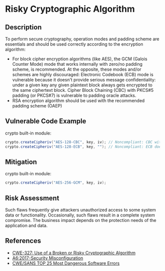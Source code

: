 # Risky Cryptographic Algorithm

## Description
To perform secure cryptography, operation modes and padding scheme are essentials and should be used correctly according to the encryption algorithm:

* For block cipher encryption algorithms (like AES), the GCM (Galois Counter Mode) mode that works internally with zero/no padding scheme, is recommended. At the opposite, these modes and/or schemes are highly discouraged:
Electronic Codebook (ECB) mode is vulnerable because it doesn't provide serious message confidentiality: under a given key any given plaintext block always gets encrypted to the same ciphertext block.
Cipher Block Chaining (CBC) with PKCS#5 padding (or PKCS#7) is vulnerable to padding oracle attacks.
* RSA encryption algorithm should be used with the recommended padding scheme (OAEP)

## Vulnerable Code Example
crypto built-in module:
```java
crypto.createCipheriv("AES-128-CBC", key, iv); // Noncompliant: CBC with PKCS5/7 (set by default) is vulnerable to oracle padding attacks
crypto.createCipheriv("AES-128-ECB", key, ""); // Noncompliant: ECB doesn't provide serious message confidentiality
```

## Mitigation
crypto built-in module:
```java
crypto.createCipheriv("AES-256-GCM", key, iv);
```


## Risk Assessment
Such flaws frequently give attackers unauthorized access to some system data or functionality. Occasionally, such flaws result in a complete system compromise.
The business impact depends on the protection needs of the application and data.


## References
* [CWE-327: Use of a Broken or Risky Cryptographic Algorithm]
* [A6:2017-Security Misconfiguration]
* [CWE/SANS TOP 25 Most Dangerous Software Errors]



[CWE-327: Use of a Broken or Risky Cryptographic Algorithm]:https://owasp.org/www-project-top-ten/2017/A4_2017-XML_External_Entities_(XXE).html
[A6:2017-Security Misconfiguration]:https://owasp.org/www-project-top-ten/2017/A6_2017-Security_Misconfiguration.htmlXML_External_Entity_Prevention_Cheat_Sheet.html
[CWE/SANS TOP 25 Most Dangerous Software Errors]:https://www.sans.org/top25-software-errors/#cat3

